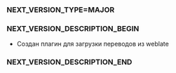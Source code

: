 ### NEXT_VERSION_TYPE=MAJOR
### NEXT_VERSION_DESCRIPTION_BEGIN
* Создан плагин для загрузки переводов из weblate
### NEXT_VERSION_DESCRIPTION_END